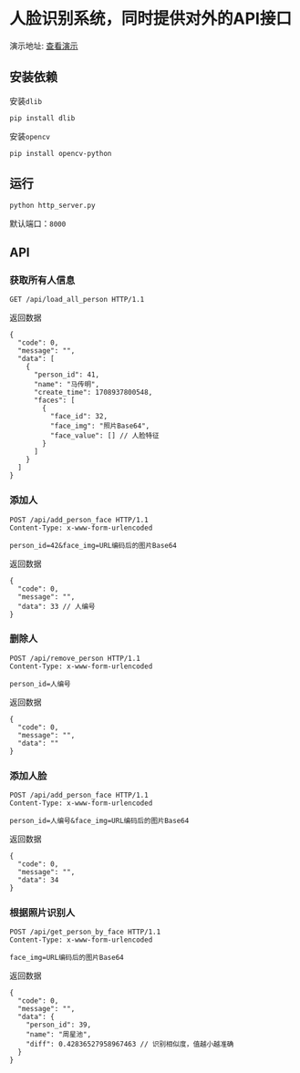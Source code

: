 # 人脸识别系统，同时提供对外的API接口

演示地址: [查看演示](http://helong.xyz:8000)

## 安装依赖

安装`dlib`

```shell
pip install dlib
```

安装`opencv`

```shell
pip install opencv-python
```

## 运行

```shell
python http_server.py
```

默认端口：`8000`

## API

### 获取所有人信息

```http request
GET /api/load_all_person HTTP/1.1
```

返回数据
```json5
{
  "code": 0,
  "message": "",
  "data": [
    {
      "person_id": 41,
      "name": "马传明",
      "create_time": 1708937800548,
      "faces": [
        {
          "face_id": 32,
          "face_img": "照片Base64",
          "face_value": [] // 人脸特征
        }
      ]
    }
  ]
}
```

### 添加人

```http request
POST /api/add_person_face HTTP/1.1
Content-Type: x-www-form-urlencoded

person_id=42&face_img=URL编码后的图片Base64
```

返回数据
```json5
{
  "code": 0,
  "message": "",
  "data": 33 // 人编号
}
```


### 删除人

```http request
POST /api/remove_person HTTP/1.1
Content-Type: x-www-form-urlencoded

person_id=人编号
```

返回数据
```json5
{
  "code": 0,
  "message": "",
  "data": ""
}
```

### 添加人脸

```http request
POST /api/add_person_face HTTP/1.1
Content-Type: x-www-form-urlencoded

person_id=人编号&face_img=URL编码后的图片Base64
```

返回数据
```json5
{
  "code": 0,
  "message": "",
  "data": 34
}
```

### 根据照片识别人

```http request
POST /api/get_person_by_face HTTP/1.1
Content-Type: x-www-form-urlencoded

face_img=URL编码后的图片Base64
```

返回数据
```json5
{
  "code": 0,
  "message": "",
  "data": {
    "person_id": 39,
    "name": "周星池",
    "diff": 0.42836527958967463 // 识别相似度，值越小越准确
  }
}
```
